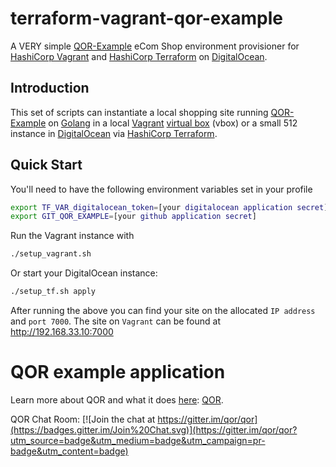 terraform-vagrant-qor-example
=============================
A VERY simple [QOR-Example](https://github.com/randomtask2000/qor-example) eCom Shop environment provisioner for [HashiCorp Vagrant](http://www.vagrantup.com/) and [HashiCorp Terraform](https://www.terraform.io/) on [DigitalOcean](https://www.digitalocean.com/).
## Introduction
This set of scripts can instantiate a local shopping site running [QOR-Example](https://github.com/randomtask2000/qor-example) on [Golang](https://golang.org/) in a local [Vagrant](https://www.vagrantup.com) [virtual box](https://www.virtualbox.org/wiki/Downloads) (vbox) or a small 512 instance in [DigitalOcean](https://cloud.digitalocean.com) via [HashiCorp Terraform](https://www.terraform.io/). 
## Quick Start
You'll need to have the following environment variables set in your profile
```sh
export TF_VAR_digitalocean_token=[your digitalocean application secret]
export GIT_QOR_EXAMPLE=[your github application secret]
```
Run the Vagrant instance with
```sh
./setup_vagrant.sh
```
Or start your DigitalOcean instance:
```sh
./setup_tf.sh apply
```
After running the above you can find your site on the allocated `IP address` and `port 7000`. The site on `Vagrant` can be found at http://192.168.33.10:7000
# QOR example application
Learn more about QOR and what it does [here](http://getqor.com): [QOR](http://getqor.com).

QOR Chat Room: [![Join the chat at https://gitter.im/qor/qor](https://badges.gitter.im/Join%20Chat.svg)](https://gitter.im/qor/qor?utm_source=badge&utm_medium=badge&utm_campaign=pr-badge&utm_content=badge)

